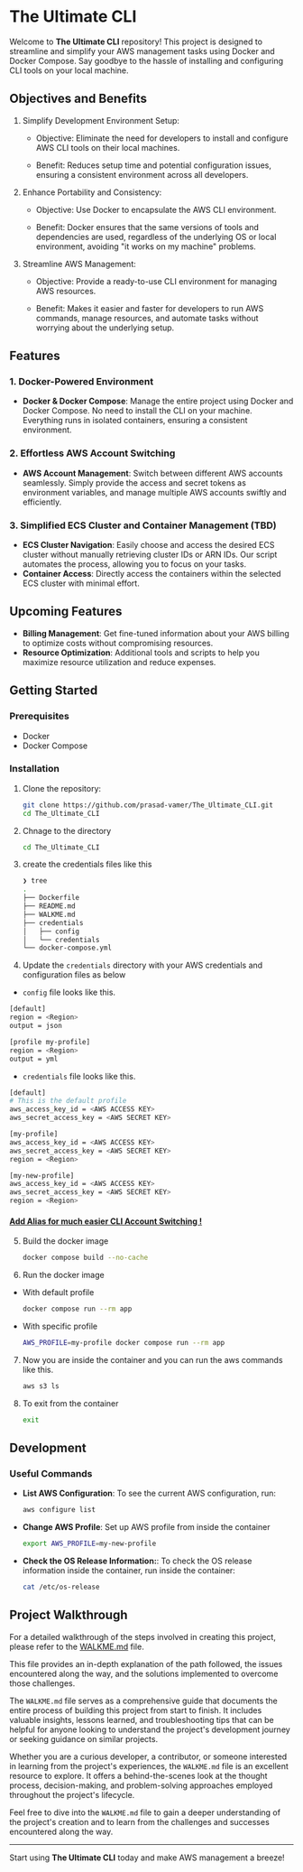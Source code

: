 # The Ultimate CLI

Welcome to **The Ultimate CLI** repository! This project is designed to streamline and simplify your AWS management tasks using Docker and Docker Compose. Say goodbye to the hassle of installing and configuring CLI tools on your local machine. 

## Objectives and Benefits
1. Simplify Development Environment Setup:

    - Objective: Eliminate the need for developers to install and configure AWS CLI tools on their local machines.

    - Benefit: Reduces setup time and potential configuration issues, ensuring a consistent environment across all developers.

2. Enhance Portability and Consistency:

    - Objective: Use Docker to encapsulate the AWS CLI environment.

    - Benefit: Docker ensures that the same versions of tools and dependencies are used, regardless of the underlying OS or local environment, avoiding "it works on my machine" problems.

3. Streamline AWS Management:

    - Objective: Provide a ready-to-use CLI environment for managing AWS resources.
    
    - Benefit: Makes it easier and faster for developers to run AWS commands, manage resources, and automate tasks without worrying about the underlying setup.

## Features

### 1. Docker-Powered Environment
- **Docker & Docker Compose**: Manage the entire project using Docker and Docker Compose. No need to install the CLI on your machine. Everything runs in isolated containers, ensuring a consistent environment.

### 2. Effortless AWS Account Switching
- **AWS Account Management**: Switch between different AWS accounts seamlessly. Simply provide the access and secret tokens as environment variables, and manage multiple AWS accounts swiftly and efficiently.

### 3. Simplified ECS Cluster and Container Management (TBD)
- **ECS Cluster Navigation**: Easily choose and access the desired ECS cluster without manually retrieving cluster IDs or ARN IDs. Our script automates the process, allowing you to focus on your tasks.
- **Container Access**: Directly access the containers within the selected ECS cluster with minimal effort.

## Upcoming Features

- **Billing Management**: Get fine-tuned information about your AWS billing to optimize costs without compromising resources.
- **Resource Optimization**: Additional tools and scripts to help you maximize resource utilization and reduce expenses.

## Getting Started

### Prerequisites
- Docker
- Docker Compose
### Installation

1. Clone the repository:
    ```sh
    git clone https://github.com/prasad-vamer/The_Ultimate_CLI.git
    cd The_Ultimate_CLI
    ```
2. Chnage to the directory
    ```sh
    cd The_Ultimate_CLI
    ```
3. create the credentials files like this 

    ```sh
    ❯ tree 
    .
    ├── Dockerfile
    ├── README.md
    ├── WALKME.md
    ├── credentials
    │   ├── config
    │   └── credentials
    └── docker-compose.yml
    ```
4. Update the `credentials` directory with your AWS credentials and configuration files as below

- `config` file looks like this.

```sh
[default]
region = <Region>
output = json

[profile my-profile]
region = <Region>
output = yml
```

- `credentials` file looks like this.
```sh
[default]
# This is the default profile
aws_access_key_id = <AWS ACCESS KEY>
aws_secret_access_key = <AWS SECRET KEY>

[my-profile]
aws_access_key_id = <AWS ACCESS KEY>
aws_secret_access_key = <AWS SECRET KEY>
region = <Region>

[my-new-profile]
aws_access_key_id = <AWS ACCESS KEY>
aws_secret_access_key = <AWS SECRET KEY>
region = <Region>
```

#### [Add Alias for much easier CLI Account Switching !](./WALKME.md#adding-alias-to-the-aws-cli-commands)

5. Build the docker image
    ```sh
    docker compose build --no-cache
    ```

6. Run the docker image

- With default profile
    ```sh
    docker compose run --rm app
    ```
- With specific profile
    ```sh
    AWS_PROFILE=my-profile docker compose run --rm app
    ```
7. Now you are inside the container and you can run the aws commands like this.
    ```sh
    aws s3 ls
    ```
8. To exit from the container
    ```sh
    exit
    ```

## Development

### Useful Commands

- **List AWS Configuration**: To see the current AWS configuration, run:
    ```sh
    aws configure list
    ```

- **Change AWS Profile**: Set up AWS profile from inside the container
    ```sh
    export AWS_PROFILE=my-new-profile
    ```
- **Check the OS Release Information:**: To check the OS release information inside the container, run inside the container:
    ```sh
    cat /etc/os-release
    ```

## Project Walkthrough

For a detailed walkthrough of the steps involved in creating this project, please refer to the [WALKME.md](WALKME.md) file. 

This file provides an in-depth explanation of the path followed, the issues encountered along the way, and the solutions implemented to overcome those challenges.

The `WALKME.md` file serves as a comprehensive guide that documents the entire process of building this project from start to finish. It includes valuable insights, lessons learned, and troubleshooting tips that can be helpful for anyone looking to understand the project's development journey or seeking guidance on similar projects.

Whether you are a curious developer, a contributor, or someone interested in learning from the project's experiences, the `WALKME.md` file is an excellent resource to explore. It offers a behind-the-scenes look at the thought process, decision-making, and problem-solving approaches employed throughout the project's lifecycle.

Feel free to dive into the `WALKME.md` file to gain a deeper understanding of the project's creation and to learn from the challenges and successes encountered along the way.

---

Start using **The Ultimate CLI** today and make AWS management a breeze!
